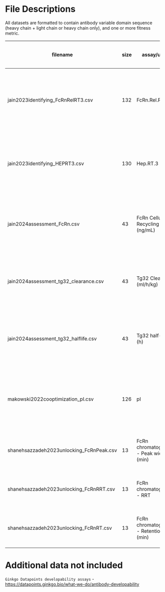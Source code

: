 # File Descriptions

All datasets are formatted to contain antibody variable domain sequence (heavy chain + light chain or heavy chain only), and one or more fitness metric.


| filename                          | size | assay/units                      | description                   | publication                                                                                   | year | Direction of favorable values |
|---------------------------------|------|---------------------------------|-------------------------------|-----------------------------------------------------------------------------------------------|------|----|
| jain2023identifying_FcRnRelRT3.csv  | 132  | FcRn.Rel.RT.3                   | clinical stage therapeutic, Fv| [Identifying developability risks for clinical progression of antibodies using high-throughput in vitro and in silico approaches](https://doi.org/10.1080/19420862.2023.2200540) | 2023 | ↓ |
| jain2023identifying_HEPRT3.csv       | 130  | Hep.RT.3                       | clinical stage therapeutic, Fv| [Identifying developability risks for clinical progression of antibodies using high-throughput in vitro and in silico approaches](https://doi.org/10.1080/19420862.2023.2200540) | 2023 | ↓|
| jain2024assessment_FcRn.csv          | 43   | FcRn Cellular Recycling (ng/mL)| clinical stage therapeutic, Fv| [Assessment and incorporation of in vitro correlates to pharmacokinetic outcomes in antibody developability workflows](https://doi.org/10.1080/19420862.2024.2384104) | 2024 | ↑ |
| jain2024assessment_tg32_clearance.csv| 43   | Tg32 Clearance (ml/h/kg)       | clinical stage therapeutic, Fv| [Assessment and incorporation of in vitro correlates to pharmacokinetic outcomes in antibody developability workflows](https://doi.org/10.1080/19420862.2024.2384104) | 2024 | ↑ |
| jain2024assessment_tg32_halflife.csv | 43   | Tg32 half-life (h)             | clinical stage therapeutic, Fv| [Assessment and incorporation of in vitro correlates to pharmacokinetic outcomes in antibody developability workflows](https://doi.org/10.1080/19420862.2024.2384104) | 2024 | ↑|
| makowski2022cooptimization_pI.csv    | 126  | pI                            | emibetuzumab                 | [Co-optimization of therapeutic antibody affinity and specificity using machine learning models that generalize to novel mutational space](https://doi.org/10.1038/s41467-022-31457-3) | 2022 | |
| shanehsazzadeh2023unlocking_FcRnPeak.csv| 13 | FcRn chromatography - Peak width (min) | Trastuzumab, Fv               | [Unlocking de novo antibody design with generative artificial intelligence](https://doi.org/10.1101/2023.01.08.523187) | 2024 | |
| shanehsazzadeh2023unlocking_FcRnRRT.csv | 13  | FcRn chromatography - RRT       | Trastuzumab, Fv               | [Unlocking de novo antibody design with generative artificial intelligence](https://doi.org/10.1101/2023.01.08.523187) | 2024 | |
| shanehsazzadeh2023unlocking_FcRnRT.csv  | 13  | FcRn chromatography - Retention time (min) | Trastuzumab, Fv               | [Unlocking de novo antibody design with generative artificial intelligence](https://doi.org/10.1101/2023.01.08.523187) | 2024 | |

# Additional data not included

`Ginkgo Datapoints developability assays` - https://datapoints.ginkgo.bio/what-we-do/antibody-developability




